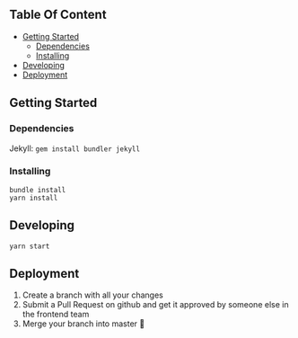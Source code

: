 ## Table Of Content

 * [Getting Started](#getting-started)
    + [Dependencies](#dependencies)
    + [Installing](#installing)
  * [Developing](#developing)
  * [Deployment](#deployment)

## Getting Started

### Dependencies

Jekyll: `gem install bundler jekyll`

### Installing

```shell
bundle install
yarn install
```

## Developing

`yarn start`

## Deployment

 1. Create a branch with all your changes
 2. Submit a Pull Request on github and get it approved by someone else in the frontend team
 3. Merge your branch into master :rocket:
